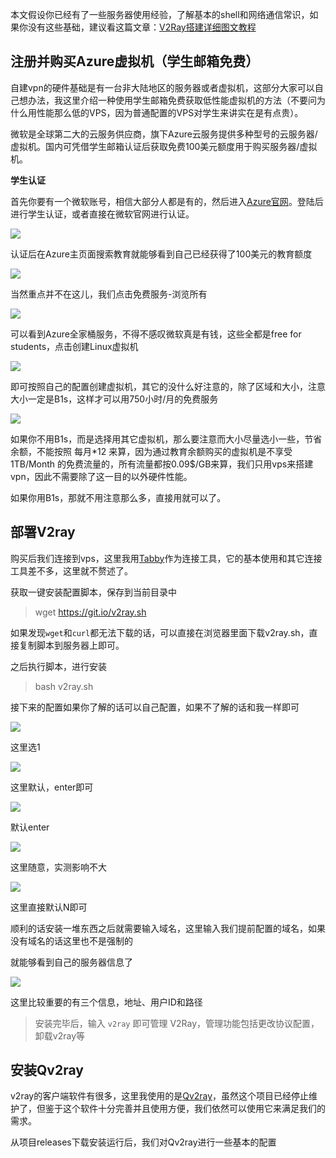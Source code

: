 本文假设你已经有了一些服务器使用经验，了解基本的shell和网络通信常识，如果你没有这些基础，建议看这篇文章：[V2Ray搭建详细图文教程](https://github.com/233boy/v2ray/wiki/V2Ray搭建详细图文教程#获取vps信息)

## 注册并购买Azure虚拟机（学生邮箱免费）

自建vpn的硬件基础是有一台非大陆地区的服务器或者虚拟机，这部分大家可以自己想办法，我这里介绍一种使用学生邮箱免费获取低性能虚拟机的方法（不要问为什么用性能那么低的VPS，因为普通配置的VPS对学生来讲实在是有点贵）。

微软是全球第二大的云服务供应商，旗下Azure云服务提供多种型号的云服务器/虚拟机。国内可凭借学生邮箱认证后获取免费100美元额度用于购买服务器/虚拟机。

**学生认证**

首先你要有一个微软账号，相信大部分人都是有的，然后进入[Azure官网](https://portal.azure.com)。登陆后进行学生认证，或者直接在微软官网进行认证。

![](http://1.14.100.228:8002/images/2022/06/12/20220612222601.png)

认证后在Azure主页面搜索教育就能够看到自己已经获得了100美元的教育额度

![](http://1.14.100.228:8002/images/2022/06/12/20220612222748.png)

当然重点并不在这儿，我们点击免费服务-浏览所有

![](http://1.14.100.228:8002/images/2023/03/26/20230326103630.png)

可以看到Azure全家桶服务，不得不感叹微软真是有钱，这些全都是free for students，点击创建Linux虚拟机

![](http://1.14.100.228:8002/images/2023/03/26/20230326103843.png)

即可按照自己的配置创建虚拟机，其它的没什么好注意的，除了区域和大小，注意大小一定是B1s，这样才可以用750小时/月的免费服务

![](http://1.14.100.228:8002/images/2022/06/12/20220612223037.png)

如果你不用B1s，而是选择用其它虚拟机，那么要注意而大小尽量选小一些，节省余额，不能按照 每月*12 来算，因为通过教育余额购买的虚拟机是不享受 1TB/Month 的免费流量的，所有流量都按0.09$/GB来算，我们只用vps来搭建vpn，因此不需要除了这一目的以外硬件性能。

如果你用B1s，那就不用注意那么多，直接用就可以了。

## 部署V2ray

购买后我们连接到vps，这里我用[Tabby](https://github.com/Eugeny/tabby)作为连接工具，它的基本使用和其它连接工具差不多，这里就不赘述了。

获取一键安装配置脚本，保存到当前目录中

> wget https://git.io/v2ray.sh

如果发现`wget`和`curl`都无法下载的话，可以直接在浏览器里面下载v2ray.sh，直接复制脚本到服务器上即可。

之后执行脚本，进行安装

> bash v2ray.sh

接下来的配置如果你了解的话可以自己配置，如果不了解的话和我一样即可

![](http://1.14.100.228:8002/images/2022/06/13/20220613211246.png)

这里选1

![](http://1.14.100.228:8002/images/2023/03/26/20230326104428.png)

这里默认，enter即可

![](http://1.14.100.228:8002/images/2022/06/13/20220613212955.png)

默认enter

![](http://1.14.100.228:8002/images/2022/06/13/20220613213022.png)

这里随意，实测影响不大

![](http://1.14.100.228:8002/images/2022/06/13/T90PDTF5UVGKTB5KX7.png)

这里直接默认N即可

顺利的话安装一堆东西之后就需要输入域名，这里输入我们提前配置的域名，如果没有域名的话这里也不是强制的

就能够看到自己的服务器信息了

![](http://1.14.100.228:8002/images/2022/06/13/20220613213816.png)

这里比较重要的有三个信息，地址、用户ID和路径

> 安装完毕后，输入 `v2ray` 即可管理 V2Ray，管理功能包括更改协议配置，卸载v2ray等

## 安装Qv2ray

v2ray的客户端软件有很多，这里我使用的是[Qv2ray](https://github.com/Qv2ray/Qv2ray)，虽然这个项目已经停止维护了，但鉴于这个软件十分完善并且使用方便，我们依然可以使用它来满足我们的需求。

从项目releases下载安装运行后，我们对Qv2ray进行一些基本的配置















